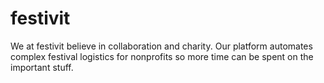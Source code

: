 # festivit

We at festivit believe in collaboration and charity. 
Our platform automates complex festival logistics for nonprofits so more time can be spent on the important stuff.
